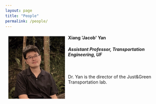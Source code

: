```yaml
---
layout: page
title: "People"
permalink: /people/
---
```




<img align="left" height="200" src="https://github.com/jacobyan0/jacobyan0.github.io/raw/master/images/photos/Yan.jpg" style="vertical-align:middle;margin:10px 10px"> 

#### Xiang 'Jacob' Yan
##### Assistant Professor, Transportation Engineering, UF

&nbsp;

Dr. Yan is the director of the Just&Green Transportation lab.
